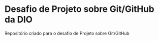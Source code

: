 # Desafio de Projeto sobre Git/GitHub da DIO
Repositório criado para o desafio de Projeto sobre Git/GitHub

